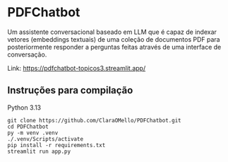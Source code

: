 # PDFChatbot
Um assistente conversacional baseado em LLM que é capaz de indexar vetores (embeddings textuais) de uma coleção de documentos PDF para posteriormente responder a perguntas feitas através de uma interface de conversação.

Link: https://pdfchatbot-topicos3.streamlit.app/

## Instruções para compilação

Python 3.13

```
git clone https://github.com/ClaraOMello/PDFChatbot.git
cd PDFChatbot
py -m venv .venv
./.venv/Scripts/activate
pip install -r requirements.txt
streamlit run app.py
```

